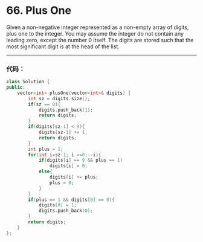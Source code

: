 # 66. Plus One

Given a non-negative integer represented as a non-empty array of digits, plus one to the integer.
You may assume the integer do not contain any leading zero, except the number 0 itself.
The digits are stored such that the most significant digit is at the head of the list.

---

### 代码：
```c++
class Solution {
public:
    vector<int> plusOne(vector<int>& digits) {
        int sz = digits.size();
        if(sz == 0){
            digits.push_back(1);
            return digits;
        }
        if(digits[sz-1] < 9){
            digits[sz-1] += 1;
            return digits;
        }
        int plus = 1;
        for(int i=sz-1; i >=0;--i){
            if(digits[i] == 9 && plus == 1)
                digits[i] = 0;
            else{
                digits[i] += plus;
                plus = 0;
            }
        }
        if(plus == 1 && digits[0] == 0){
            digits[0] = 1;
            digits.push_back(0);
        }
        return digits;
    }
};
```


